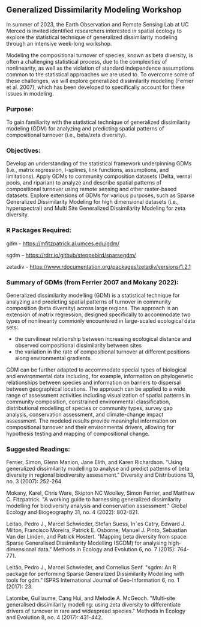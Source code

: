 ## Generalized Dissimilarity Modeling Workshop 

In summer of 2023, the Earth Observation and Remote Sensing Lab at UC Merced is invited identified researchers interested in spatial ecology to explore the statistical technique of generalized dissimilarity modeling through an intensive week-long workshop.   

Modeling the compositional turnover of species, known as beta diversity, is often a challenging statistical process, due to the complexities of nonlinearity, as well as the violation of standard independence assumptions common to the statistical approaches we are used to. To overcome some of these challenges, we will explore generalized dissimilarity modeling (Ferrier et al. 2007), which has been developed to specifically account for these issues in modeling. 

### **Purpose:**   

To gain familiarity with the statistical technique of generalized dissimilarity modeling (GDM) for analyzing and predicting spatial patterns of compositional turnover (i.e., beta/zeta diversity).  

### **Objectives:**

Develop an understanding of the statistical framework underpinning GDMs (i.e., matrix regression, I-splines, link functions, assumptions, and limitations). 
Apply GDMs to community composition datasets (Delta, vernal pools, and riparian) to analyze and describe spatial patterns of compositional turnover using remote sensing and other raster-based datasets. 
Explore extensions of GDMs for various purposes, such as Sparse Generalized Dissimilarity Modeling for high dimensional datasets (i.e., hyperspectral) and Multi Site Generalized Dissimilarity Modeling for zeta diversity. 

### R Packages Required: 

gdm - https://mfitzpatrick.al.umces.edu/gdm/ 

sgdm – https://rdrr.io/github/steppebird/sparsegdm/ 

zetadiv - https://www.rdocumentation.org/packages/zetadiv/versions/1.2.1 

### Summary of GDMs (from Ferrier 2007 and Mokany 2022): 

Generalized dissimilarity modelling (GDM) is a statistical technique for analyzing and predicting spatial patterns of turnover in community composition (beta diversity) across large regions. The approach is an extension of matrix regression, designed specifically to accommodate two types of nonlinearity commonly encountered in large-scaled ecological data sets:  

- the curvilinear relationship between increasing ecological distance and observed compositional dissimilarity between sites  
- the variation in the rate of compositional turnover at different positions along environmental gradients.

GDM can be further adapted to accommodate special types of biological and environmental data including, for example, information on phylogenetic relationships between species and information on barriers to dispersal between geographical locations. The approach can be applied to a wide range of assessment activities including visualization of spatial patterns in community composition, constrained environmental classification, distributional modelling of species or community types, survey gap analysis, conservation assessment, and climate-change impact assessment. The modeled results provide meaningful information on compositional turnover and their environmental drivers, allowing for hypothesis testing and mapping of compositional change. 

### Suggested Readings: 

Ferrier, Simon, Glenn Manion, Jane Elith, and Karen Richardson. "Using generalized dissimilarity modelling to analyse and predict patterns of beta diversity in regional biodiversity assessment." Diversity and Distributions 13, no. 3 (2007): 252-264. 

Mokany, Karel, Chris Ware, Skipton NC Woolley, Simon Ferrier, and Matthew C. Fitzpatrick. "A working guide to harnessing generalized dissimilarity modelling for biodiversity analysis and conservation assessment." Global Ecology and Biogeography 31, no. 4 (2022): 802-821. 

Leitao, Pedro J., Marcel Schwieder, Stefan Suess, Inˆes Catry, Edward J. Milton, Francisco Moreira, Patrick E. Osborne, Manuel J. Pinto, Sebastian Van der Linden, and Patrick Hostert. "Mapping beta diversity from space: Sparse Generalised Dissimilarity Modelling (SGDM) for analysing high‐dimensional data." Methods in Ecology and Evolution 6, no. 7 (2015): 764-771. 

Leitão, Pedro J., Marcel Schwieder, and Cornelius Senf. "sgdm: An R package for performing Sparse Generalized Dissimilarity Modelling with tools for gdm." ISPRS International Journal of Geo-Information 6, no. 1 (2017): 23. 

Latombe, Guillaume, Cang Hui, and Melodie A. McGeoch. "Multi‐site generalised dissimilarity modelling: using zeta diversity to differentiate drivers of turnover in rare and widespread species." Methods in Ecology and Evolution 8, no. 4 (2017): 431-442. 
